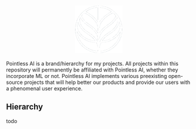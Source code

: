 <div align="center">
    <img width="130" height="130" src="https://github.com/notpointless/homepage/blob/main/logo.svg" alt="Pointless AI Logo">
</div>
<br>
Pointless AI is a brand/hierarchy for my projects. All projects within this repository will permanently be affiliated with Pointless AI, whether they incorporate ML or not. Pointless AI implements various preexisting open-source projects that will help better our products and provide our users with a phenomenal user experience.

## Hierarchy
todo